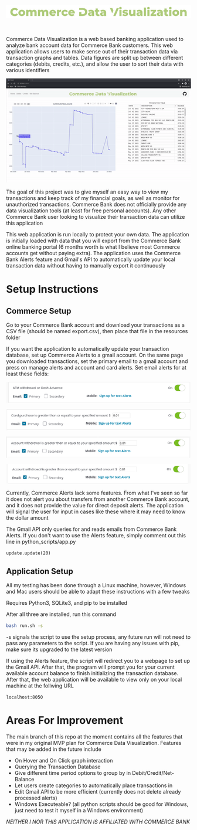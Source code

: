 <p align="center">
  <img src="resources/readme/logo.jpg">
</p>

<br />

Commerce Data Visualization is a web based banking application used to analyze bank account data for Commerce Bank customers. This web application allows users to make sense out of their transaction data via transaction graphs and tables. Data figures are split up between different categories (debits, credits, etc.), and allow the user to sort their data with various identifiers

![App Demo](resources/readme/demo.gif)

The goal of this project was to give myself an easy way to view my transactions and keep track of my financial goals, as well as monitor for unauthorized transactions. Commerce Bank does not officially provide any data visualization tools (at least for free personal accounts). Any other Commerce Bank user looking to visualize their transaction data can utilize this application


This web application is run locally to protect your own data. The application is initially loaded with data that you will export from the Commerce Bank online banking portal (6 months worth is what I believe most Commerce accounts get without paying extra). The application uses the Commerce Bank Alerts feature and Gmail's API to automatically update your local transaction data without having to manually export it continuously



# Setup Instructions

## Commerce Setup

Go to your Commerce Bank account and download your transactions as a CSV file (should be named export.csv), then place that file in the resources folder

If you want the application to automatically update your transaction database, set up Commerce Alerts to a gmail account. On the same page you downloaded transactions, set the primary email to a gmail account and press on manage alerts and account and card alerts. Set email alerts for at least these fields:

![Net Balance Page](resources/readme/readme_6.png)

![Net Balance Page](resources/readme/readme_3.png)

![Net Balance Page](resources/readme/readme_4.png)

![Net Balance Page](resources/readme/readme_5.png)

Currently, Commerce Alerts lack some features. From what I've seen so far it does not alert you about transfers from another Commerce Bank account, and it does not provide the value for direct deposit alerts. The application will signal the user for input in cases like these where it may need to know the dollar amount

The Gmail API only queries for and reads emails from Commerce Bank Alerts. If you don't want to use the Alerts feature, simply comment out this line in python_scripts/app.py

```python3
update.update(20)
```

## Application Setup

All my testing has been done through a Linux machine, however, Windows and Mac users should be able to adapt these instructions with a few tweaks

Requires Python3, SQLite3, and pip to be installed

After all three are installed, run this command

```bash
bash run.sh -s
```

-s signals the script to use the setup process, any future run will not need to pass any parameters to the script. If you are having any issues with pip, make sure its upgraded to the latest version

If using the Alerts feature, the script will redirect you to a webpage to set up the Gmail API. After that, the program will prompt you for your current available account balance to finish initializing the transaction database. After that, the web application will be available to view only on your local machine at the follwing URL

```
localhost:8050
```


# Areas For Improvement

The main branch of this repo at the moment contains all the features that were in my original MVP plan for Commerce Data Visualization. Features that may be added in the future include

- On Hover and On Click graph interaction
- Querying the Transaction Database
- Give different time period options to group by in Debit/Credit/Net-Balance
- Let users create categories to automatically place transactions in
- Edit Gmail API to be more efficient (currently does not delete already processed alerts)
- Windows Executeable? (all python scripts should be good for Windows, just need to test it myself in a Windows environment)




*NEITHER I NOR THIS APPLICATION IS AFFILIATED WITH COMMERCE BANK*
